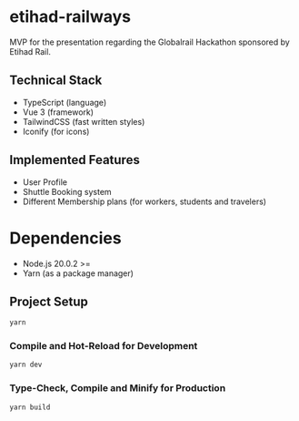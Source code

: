 # etihad-railways

MVP for the presentation regarding the Globalrail Hackathon sponsored by Etihad Rail.

## Technical Stack
* TypeScript (language)
* Vue 3 (framework)
* TailwindCSS (fast written styles)
* Iconify (for icons)

## Implemented Features
* User Profile
* Shuttle Booking system
* Different Membership plans (for workers, students and travelers)

# Dependencies
* Node.js 20.0.2 >=
* Yarn (as a package manager)

## Project Setup

```sh
yarn
```

### Compile and Hot-Reload for Development

```sh
yarn dev
```

### Type-Check, Compile and Minify for Production

```sh
yarn build
```
